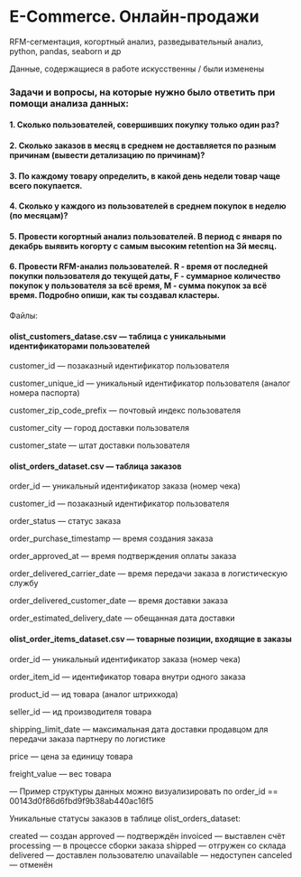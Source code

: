 # E-Commerce. Онлайн-продажи

RFM-сегментация, когортный анализ, разведывательный анализ, python, pandas, seaborn и др  

Данные, содержащиеся в работе искусственны / были изменены

### Задачи и вопросы, на которые нужно было ответить при помощи анализа данных:

#### 1. Сколько  пользователей, совершивших покупку только один раз?

#### 2. Сколько заказов в месяц в среднем не доставляется по разным причинам (вывести детализацию по причинам)? 

#### 3. По каждому товару определить, в какой день недели товар чаще всего покупается. 

#### 4. Сколько у каждого из пользователей в среднем покупок в неделю (по месяцам)? 

#### 5. Провести когортный анализ пользователей. В период с января по декабрь выявить когорту с самым высоким retention на 3й месяц. 

#### 6. Провести RFM-анализ пользователей. R - время от последней покупки пользователя до текущей даты, F - суммарное количество покупок у пользователя за всё время, M - сумма покупок за всё время. Подробно опиши, как ты создавал кластеры. 


Файлы:

#### olist_customers_datase.csv — таблица с уникальными идентификаторами пользователей
customer_id — позаказный идентификатор пользователя

customer_unique_id —  уникальный идентификатор пользователя  (аналог номера паспорта)

customer_zip_code_prefix —  почтовый индекс пользователя

customer_city —  город доставки пользователя

customer_state —  штат доставки пользователя  


#### olist_orders_dataset.csv —  таблица заказов
order_id —  уникальный идентификатор заказа (номер чека)

customer_id —  позаказный идентификатор пользователя

order_status —  статус заказа

order_purchase_timestamp —  время создания заказа

order_approved_at —  время подтверждения оплаты заказа

order_delivered_carrier_date —  время передачи заказа в логистическую службу

order_delivered_customer_date —  время доставки заказа

order_estimated_delivery_date —  обещанная дата доставки  


#### olist_order_items_dataset.csv —  товарные позиции, входящие в заказы
order_id —  уникальный идентификатор заказа (номер чека)

order_item_id —  идентификатор товара внутри одного заказа

product_id —  ид товара (аналог штрихкода)

seller_id — ид производителя товара

shipping_limit_date —  максимальная дата доставки продавцом для передачи заказа партнеру по логистике

price —  цена за единицу товара

freight_value —  вес товара

— Пример структуры данных можно визуализировать по order_id == 00143d0f86d6fbd9f9b38ab440ac16f5

Уникальные статусы заказов в таблице olist_orders_dataset:

created —  создан
approved —  подтверждён
invoiced —  выставлен счёт
processing —  в процессе сборки заказа
shipped —  отгружен со склада
delivered —  доставлен пользователю
unavailable —  недоступен
canceled —  отменён
